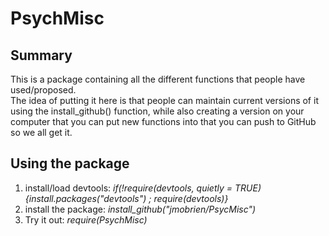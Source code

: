 # PsychMisc

## Summary
This is a package containing all the different functions that people have used/proposed.  
The idea of putting it here is that people can maintain current versions of it using the 
install_github() function, while also creating a version on your computer that you can put
new functions into that you can push to GitHub so we all get it.

## Using the package

1. install/load devtools: *if(!require(devtools, quietly = TRUE){install.packages("devtools") ; require(devtools)}*
2. install the package: *install_github("jmobrien/PsycMisc")*
3. Try it out: *require(PsychMisc)*


